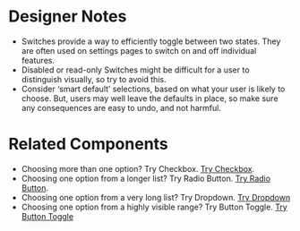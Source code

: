 # Designer Notes

- Switches provide a way to efficiently toggle between two states. They are often used on settings pages to switch on and off individual features.
- Disabled or read-only Switches might be difficult for a user to distinguish visually, so try to avoid this.
- Consider ‘smart default’ selections, based on what your user is likely to choose. But, users may well leave the defaults in place, so make sure any consequences are easy to undo, and not harmful.

# Related Components

- Choosing more than one option? Try Checkbox. [Try Checkbox](/components/checkbox "Try Checkbox").
- Choosing one option from a longer list? Try Radio Button. [Try Radio Button](/components/radio-button "Try Radio Button").
- Choosing one option from a very long list? Try Dropdown. [Try Dropdown](/components/dropdown "Try Dropdown")
- Choosing one option from a highly visible range? Try Button Toggle. [Try Button Toggle](/components/button-toggle "Try Button Toggle")
